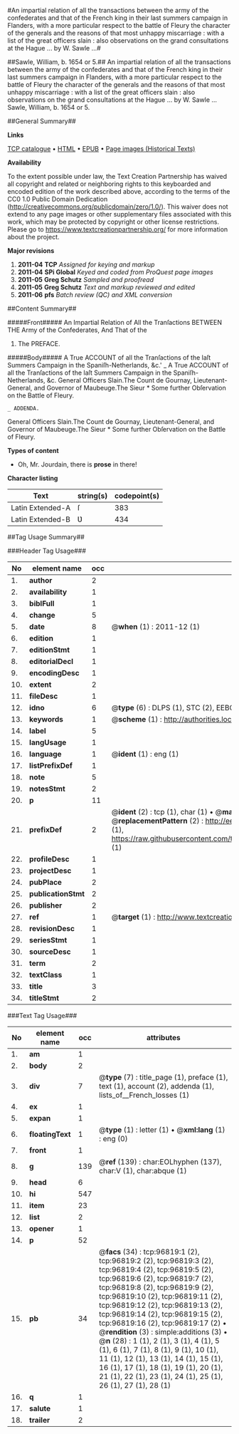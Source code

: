 #An impartial relation of all the transactions between the army of the confederates and that of the French king in their last summers campaign in Flanders, with a more particular respect to the battle of Fleury the character of the generals and the reasons of that most unhappy miscarriage : with a list of the great officers slain : also observations on the grand consultations at the Hague ... by W. Sawle ...#

##Sawle, William, b. 1654 or 5.##
An impartial relation of all the transactions between the army of the confederates and that of the French king in their last summers campaign in Flanders, with a more particular respect to the battle of Fleury the character of the generals and the reasons of that most unhappy miscarriage : with a list of the great officers slain : also observations on the grand consultations at the Hague ... by W. Sawle ...
Sawle, William, b. 1654 or 5.

##General Summary##

**Links**

[TCP catalogue](http://www.ota.ox.ac.uk/tcp/)  • 
[HTML](http://tei.it.ox.ac.uk/tcp/Texts-HTML/free/A62/A62267.html)  • 
[EPUB](http://tei.it.ox.ac.uk/tcp/Texts-EPUB/free/A62/A62267.epub) • 
[Page images (Historical Texts)](https://historicaltexts.jisc.ac.uk/eebo-13036186e)

**Availability**

To the extent possible under law, the Text Creation Partnership has waived all copyright and related or neighboring rights to this keyboarded and encoded edition of the work described above, according to the terms of the CC0 1.0 Public Domain Dedication (http://creativecommons.org/publicdomain/zero/1.0/). This waiver does not extend to any page images or other supplementary files associated with this work, which may be protected by copyright or other license restrictions. Please go to https://www.textcreationpartnership.org/ for more information about the project.

**Major revisions**

1. __2011-04__ __TCP__ *Assigned for keying and markup*
1. __2011-04__ __SPi Global__ *Keyed and coded from ProQuest page images*
1. __2011-05__ __Greg Schutz__ *Sampled and proofread*
1. __2011-05__ __Greg Schutz__ *Text and markup reviewed and edited*
1. __2011-06__ __pfs__ *Batch review (QC) and XML conversion*

##Content Summary##

#####Front#####
An Impartial Relation of All the Tranſactions BETWEEN THE Army of the Confederates, And That of the 
1. The PREFACE.

#####Body#####
A True ACCOUNT of all the Tranſactions of the laſt Summers Campaign in the Spaniſh-Netherlands, &c.'
    _ A True ACCOUNT of all the Tranſactions of the laſt Summers Campaign in the Spaniſh-Netherlands, &c.
General Officers Slain.The Count de Gournay, Lieutenant-General, and Governor of Maubeuge.The Sieur 
      * Some further Obſervation on the Battle of Fleury.

    _ ADDENDA.
General Officers Slain.The Count de Gournay, Lieutenant-General, and Governor of Maubeuge.The Sieur 
      * Some further Obſervation on the Battle of Fleury.

**Types of content**

  * Oh, Mr. Jourdain, there is **prose** in there!

**Character listing**


|Text|string(s)|codepoint(s)|
|---|---|---|
|Latin Extended-A|ſ|383|
|Latin Extended-B|Ʋ|434|

##Tag Usage Summary##

###Header Tag Usage###

|No|element name|occ|attributes|
|---|---|---|---|
|1.|__author__|2||
|2.|__availability__|1||
|3.|__biblFull__|1||
|4.|__change__|5||
|5.|__date__|8| @__when__ (1) : 2011-12 (1)|
|6.|__edition__|1||
|7.|__editionStmt__|1||
|8.|__editorialDecl__|1||
|9.|__encodingDesc__|1||
|10.|__extent__|2||
|11.|__fileDesc__|1||
|12.|__idno__|6| @__type__ (6) : DLPS (1), STC (2), EEBO-CITATION (1), OCLC (1), VID (1)|
|13.|__keywords__|1| @__scheme__ (1) : http://authorities.loc.gov/ (1)|
|14.|__label__|5||
|15.|__langUsage__|1||
|16.|__language__|1| @__ident__ (1) : eng (1)|
|17.|__listPrefixDef__|1||
|18.|__note__|5||
|19.|__notesStmt__|2||
|20.|__p__|11||
|21.|__prefixDef__|2| @__ident__ (2) : tcp (1), char (1)  •  @__matchPattern__ (2) : ([0-9\-]+):([0-9IVX]+) (1), (.+) (1)  •  @__replacementPattern__ (2) : http://eebo.chadwyck.com/downloadtiff?vid=$1&page=$2 (1), https://raw.githubusercontent.com/textcreationpartnership/Texts/master/tcpchars.xml#$1 (1)|
|22.|__profileDesc__|1||
|23.|__projectDesc__|1||
|24.|__pubPlace__|2||
|25.|__publicationStmt__|2||
|26.|__publisher__|2||
|27.|__ref__|1| @__target__ (1) : http://www.textcreationpartnership.org/docs/. (1)|
|28.|__revisionDesc__|1||
|29.|__seriesStmt__|1||
|30.|__sourceDesc__|1||
|31.|__term__|2||
|32.|__textClass__|1||
|33.|__title__|3||
|34.|__titleStmt__|2||


###Text Tag Usage###

|No|element name|occ|attributes|
|---|---|---|---|
|1.|__am__|1||
|2.|__body__|2||
|3.|__div__|7| @__type__ (7) : title_page (1), preface (1), text (1), account (2), addenda (1), lists_of__French_losses (1)|
|4.|__ex__|1||
|5.|__expan__|1||
|6.|__floatingText__|1| @__type__ (1) : letter (1)  •  @__xml:lang__ (1) : eng (0)|
|7.|__front__|1||
|8.|__g__|139| @__ref__ (139) : char:EOLhyphen (137), char:V (1), char:abque (1)|
|9.|__head__|6||
|10.|__hi__|547||
|11.|__item__|23||
|12.|__list__|2||
|13.|__opener__|1||
|14.|__p__|52||
|15.|__pb__|34| @__facs__ (34) : tcp:96819:1 (2), tcp:96819:2 (2), tcp:96819:3 (2), tcp:96819:4 (2), tcp:96819:5 (2), tcp:96819:6 (2), tcp:96819:7 (2), tcp:96819:8 (2), tcp:96819:9 (2), tcp:96819:10 (2), tcp:96819:11 (2), tcp:96819:12 (2), tcp:96819:13 (2), tcp:96819:14 (2), tcp:96819:15 (2), tcp:96819:16 (2), tcp:96819:17 (2)  •  @__rendition__ (3) : simple:additions (3)  •  @__n__ (28) : 1 (1), 2 (1), 3 (1), 4 (1), 5 (1), 6 (1), 7 (1), 8 (1), 9 (1), 10 (1), 11 (1), 12 (1), 13 (1), 14 (1), 15 (1), 16 (1), 17 (1), 18 (1), 19 (1), 20 (1), 21 (1), 22 (1), 23 (1), 24 (1), 25 (1), 26 (1), 27 (1), 28 (1)|
|16.|__q__|1||
|17.|__salute__|1||
|18.|__trailer__|2||
